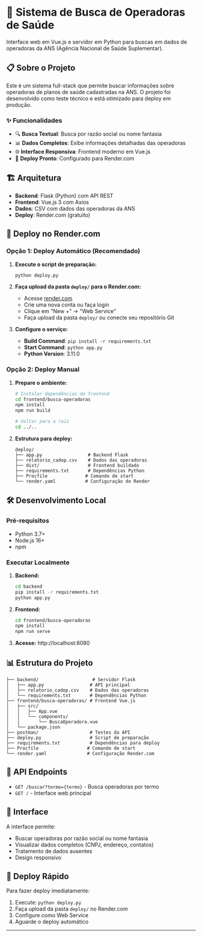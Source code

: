 # 🚀 Sistema de Busca de Operadoras de Saúde

Interface web em Vue.js e servidor em Python para buscas em dados de operadoras da ANS (Agência Nacional de Saúde Suplementar).

## 📋 Sobre o Projeto

Este é um sistema full-stack que permite buscar informações sobre operadoras de planos de saúde cadastradas na ANS. O projeto foi desenvolvido como teste técnico e está otimizado para deploy em produção.

### ✨ Funcionalidades

- 🔍 **Busca Textual**: Busca por razão social ou nome fantasia
- 📊 **Dados Completos**: Exibe informações detalhadas das operadoras
- 🌐 **Interface Responsiva**: Frontend moderno em Vue.js
- 🚀 **Deploy Pronto**: Configurado para Render.com

## 🏗️ Arquitetura

- **Backend**: Flask (Python) com API REST
- **Frontend**: Vue.js 3 com Axios
- **Dados**: CSV com dados das operadoras da ANS
- **Deploy**: Render.com (gratuito)

## 🚀 Deploy no Render.com

### Opção 1: Deploy Automático (Recomendado)

1. **Execute o script de preparação:**
   ```bash
   python deploy.py
   ```

2. **Faça upload da pasta `deploy/` para o Render.com:**
   - Acesse [render.com](https://render.com)
   - Crie uma nova conta ou faça login
   - Clique em "New +" → "Web Service"
   - Faça upload da pasta `deploy/` ou conecte seu repositório Git

3. **Configure o serviço:**
   - **Build Command**: `pip install -r requirements.txt`
   - **Start Command**: `python app.py`
   - **Python Version**: 3.11.0

### Opção 2: Deploy Manual

1. **Prepare o ambiente:**
   ```bash
   # Instalar dependências do frontend
   cd frontend/busca-operadoras
   npm install
   npm run build
   
   # Voltar para a raiz
   cd ../..
   ```

2. **Estrutura para deploy:**
   ```
   deploy/
   ├── app.py                 # Backend Flask
   ├── relatorio_cadop.csv    # Dados das operadoras
   ├── dist/                  # Frontend buildado
   ├── requirements.txt       # Dependências Python
   ├── Procfile              # Comando de start
   └── render.yaml           # Configuração do Render
   ```

## 🛠️ Desenvolvimento Local

### Pré-requisitos
- Python 3.7+
- Node.js 16+
- npm

### Executar Localmente

1. **Backend:**
   ```bash
   cd backend
   pip install -r requirements.txt
   python app.py
   ```

2. **Frontend:**
   ```bash
   cd frontend/busca-operadoras
   npm install
   npm run serve
   ```

3. **Acesse:** http://localhost:8080

## 📊 Estrutura do Projeto

```
├── backend/                    # Servidor Flask
│   ├── app.py                 # API principal
│   ├── relatorio_cadop.csv    # Dados das operadoras
│   └── requirements.txt       # Dependências Python
├── frontend/busca-operadoras/ # Frontend Vue.js
│   ├── src/
│   │   ├── App.vue
│   │   └── components/
│   │       └── BuscaOperadora.vue
│   └── package.json
├── postman/                   # Testes da API
├── deploy.py                  # Script de preparação
├── requirements.txt           # Dependências para deploy
├── Procfile                  # Comando de start
└── render.yaml               # Configuração Render.com
```

## 🔧 API Endpoints

- `GET /buscar?termo={termo}` - Busca operadoras por termo
- `GET /` - Interface web principal

## 📱 Interface

A interface permite:
- Buscar operadoras por razão social ou nome fantasia
- Visualizar dados completos (CNPJ, endereço, contatos)
- Tratamento de dados ausentes
- Design responsivo

## 🚀 Deploy Rápido

Para fazer deploy imediatamente:

1. Execute: `python deploy.py`
2. Faça upload da pasta `deploy/` no Render.com
3. Configure como Web Service
4. Aguarde o deploy automático

---


